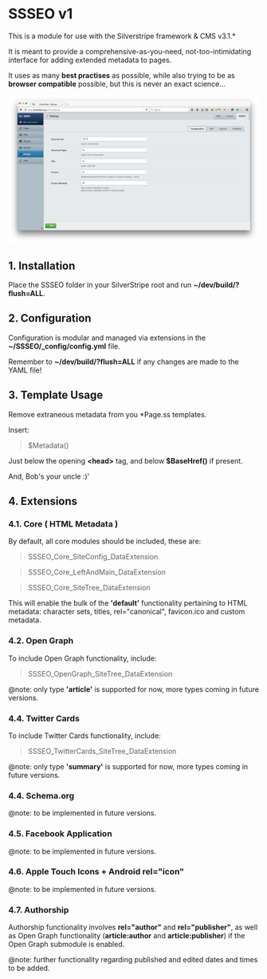 SSSEO v1
========

This is a module for use with the Silverstripe framework & CMS v3.1.*

It is meant to provide a comprehensive-as-you-need, not-too-intimidating interface for adding extended metadata to pages.

It uses as many **best practises** as possible, while also trying to be as **browser compatible** possible, but this is never an exact science...

![Screenshot](composer-screenshot.png)

## 1. Installation

Place the SSSEO folder in your SilverStripe root and run **~/dev/build/?flush=ALL**.

## 2. Configuration

Configuration is modular and managed via extensions in the **~/SSSEO/_config/config.yml** file.

Remember to **~/dev/build/?flush=ALL** if any changes are made to the YAML file!

## 3. Template Usage

Remove extraneous metadata from you *Page.ss templates.

Insert:

> $Metadata()

Just below the opening **&lt;head&gt;** tag, and below **$BaseHref()** if present.

And, Bob's your uncle :)'

## 4. Extensions

### 4.1. Core ( HTML Metadata )

By default, all core modules should be included, these are:

> SSSEO_Core_SiteConfig_DataExtension

> SSSEO_Core_LeftAndMain_DataExtension

> SSSEO_Core_SiteTree_DataExtension

This will enable the bulk of the **'default'** functionality pertaining to HTML metadata: character sets, titles, rel="canonical", favicon.ico and custom metadata.

### 4.2. Open Graph

To include Open Graph functionality, include:

> SSSEO_OpenGraph_SiteTree_DataExtension

@note: only type **'article'** is supported for now, more types coming in future versions.

### 4.4. Twitter Cards

To include Twitter Cards functionality, include:

> SSSEO_TwitterCards_SiteTree_DataExtension

@note: only type **'summary'** is supported for now, more types coming in future versions.

### 4.4. Schema.org

@note: to be implemented in future versions.

### 4.5. Facebook Application

@note: to be implemented in future versions.

### 4.6. Apple Touch Icons + Android rel="icon"

@note: to be implemented in future versions.

### 4.7. Authorship

Authorship functionality involves **rel="author"** and **rel="publisher"**, as well as Open Graph functionality (**article:author** and **article:publisher**) if the Open Graph submodule is enabled.

@note: further functionality regarding published and edited dates and times to be added.
